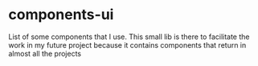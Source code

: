 # components-ui

List of some components that I use. This small lib is there to facilitate the work in my future project because it contains components that return in almost all the projects 




